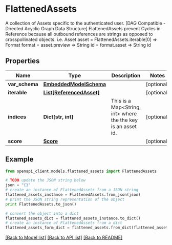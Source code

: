 # FlattenedAssets

A collection of Assets specific to the authenticated user. [DAG Compatible - Directed Acyclic Graph Data Structure]  FlattenedAssets prevent Cycles in Reference because all outbound references are strings as opposed to crosspollinated objects.  i.e. Asset asset = FlattenedAssets.iterable[0] => Format format = asset.preview => String id = format.asset => String id

## Properties
Name | Type | Description | Notes
------------ | ------------- | ------------- | -------------
**var_schema** | [**EmbeddedModelSchema**](EmbeddedModelSchema.md) |  | [optional] 
**iterable** | [**List[ReferencedAsset]**](ReferencedAsset.md) |  | [optional] 
**indices** | **Dict[str, int]** | This is a Map&lt;String, int&gt; where the the key is an asset id. | [optional] 
**score** | [**Score**](Score.md) |  | [optional] 

## Example

```python
from openapi_client.models.flattened_assets import FlattenedAssets

# TODO update the JSON string below
json = "{}"
# create an instance of FlattenedAssets from a JSON string
flattened_assets_instance = FlattenedAssets.from_json(json)
# print the JSON string representation of the object
print FlattenedAssets.to_json()

# convert the object into a dict
flattened_assets_dict = flattened_assets_instance.to_dict()
# create an instance of FlattenedAssets from a dict
flattened_assets_form_dict = flattened_assets.from_dict(flattened_assets_dict)
```
[[Back to Model list]](../README.md#documentation-for-models) [[Back to API list]](../README.md#documentation-for-api-endpoints) [[Back to README]](../README.md)


